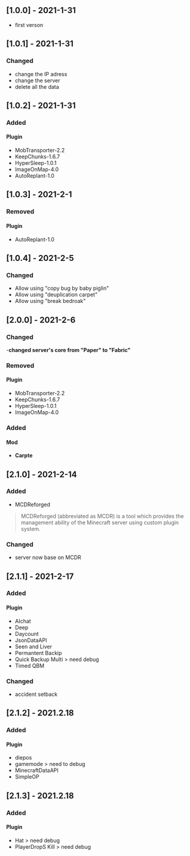 ## [1.0.0] - 2021-1-31
- first verson
 
## [1.0.1] - 2021-1-31
### Changed
- change the IP adress
- change the server
- delete all the data

## [1.0.2] - 2021-1-31
### Added
#### Plugin
- MobTransporter-2.2
- KeepChunks-1.6.7
- HyperSleep-1.0.1
- ImageOnMap-4.0
- AutoReplant-1.0

## [1.0.3] - 2021-2-1
### Removed
#### Plugin
- AutoReplant-1.0

## [1.0.4] - 2021-2-5
### Changed
- Allow using "copy bug by baby piglin"
- Allow using "deuplication carpet"
- Allow using "break bedroak"

## [2.0.0] - 2021-2-6
### Changed
-**changed server's core from "Paper" to "Fabric"** 
### Removed
#### Plugin
- MobTransporter-2.2
- KeepChunks-1.6.7
- HyperSleep-1.0.1
- ImageOnMap-4.0
### Added
#### Mod
- **Carpte**

## [2.1.0] - 2021-2-14
### Added
- MCDReforged
>MCDReforged (abbreviated as MCDR) is a tool which provides the management ability of the Minecraft server using custom plugin system.
### Changed
- server now base on MCDR

## [2.1.1] - 2021-2-17
### Added
#### Plugin
- AIchat
- Deep
- Daycount
- JsonDataAPI
- Seen and Liver
- Permantent Backip
- Quick Backup Multi > need debug
- Timed QBM
### Changed
- accident setback

## [2.1.2] - 2021.2.18
### Added
#### Plugin
- diepos
- gamemode > need to debug
- MinecraftDataAPI
- SimpleOP

## [2.1.3] - 2021.2.18
### Added
#### Plugin
- Hat > need debug
- PlayerDropS Kill > need debug
